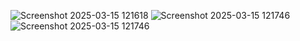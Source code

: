 ![Screenshot 2025-03-15 121618](https://github.com/user-attachments/assets/9a6508d7-a9cc-4b13-a4d5-a13c2be0353f)
![Screenshot 2025-03-15 121746](https://github.com/user-attachments/assets/3b38545b-122e-4454-b7bf-14092ea6bf38)
![Screenshot 2025-03-15 121746](https://github.com/user-attachments/assets/96a8b569-cdaa-4c35-ba98-efa614b95c61)
